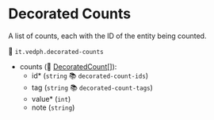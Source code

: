 # Decorated Counts

A list of counts, each with the ID of the entity being counted.

🔑 `it.vedph.decorated-counts`

- counts (🧱 [DecoratedCount[]](https://github.com/vedph/cadmus-bricks/blob/master/docs/decorated-count.md)):
  - id\* (`string` 📚 `decorated-count-ids`)
  - tag (`string` 📚 `decorated-count-tags`)
  - value\* (`int`)
  - note (`string`)
